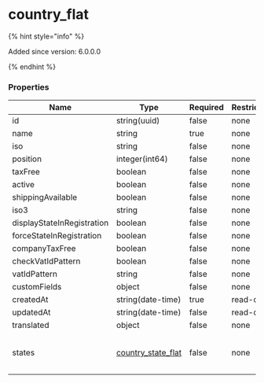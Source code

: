 
# country_flat

{% hint style="info" %}

Added since version: 6.0.0.0

{% endhint %}

### Properties

|Name|Type|Required|Restrictions|Description|
|---|---|---|---|---|
|id|string(uuid)|false|none|none|
|name|string|true|none|none|
|iso|string|false|none|none|
|position|integer(int64)|false|none|none|
|taxFree|boolean|false|none|none|
|active|boolean|false|none|none|
|shippingAvailable|boolean|false|none|none|
|iso3|string|false|none|none|
|displayStateInRegistration|boolean|false|none|none|
|forceStateInRegistration|boolean|false|none|none|
|companyTaxFree|boolean|false|none|none|
|checkVatIdPattern|boolean|false|none|none|
|vatIdPattern|string|false|none|none|
|customFields|object|false|none|none|
|createdAt|string(date-time)|true|read-only|none|
|updatedAt|string(date-time)|false|read-only|none|
|translated|object|false|none|none|
|states|[country_state_flat](/schema/country_state_flat)|false|none|Added since version: 6.0.0.0|
